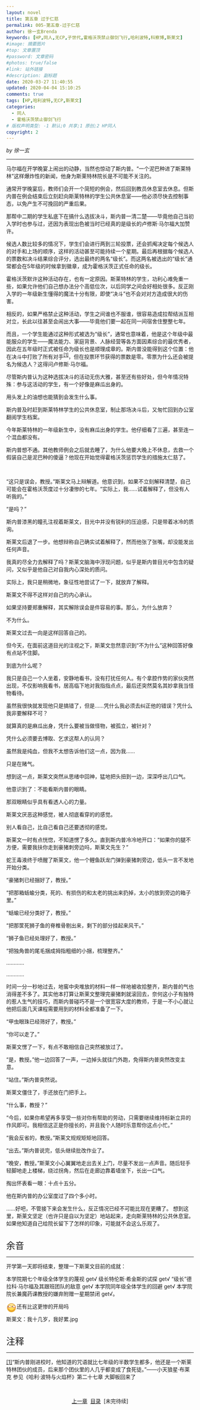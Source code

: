 ```yaml
---
layout: novel
title: 第五章 过于仁慈
permalink: 005-第五章-过于仁慈
author: 徐一玄Brenda
keywords: [HP,同人,无CP,子世代,霍格沃茨禁止御剑飞行,哈利波特,科察博,斯莱文]
#image: 摘要图片
#top: 文章置顶
#password: 文章密码
#photos: true/false
#link: 站外链接
#description: 副标题
date: 2020-03-27 11:40:55
updated: 2020-04-04 15:10:25
comments: true
tags: [HP,哈利波特,无CP,斯莱文]
categories:
  - 同人
  - 霍格沃茨禁止御剑飞行
# 版权声明类型: -1 默认;0 共享;1 原创;2 HP同人
copyright: 2
---
```


*by 徐一玄*

---
马尔福在开学晚宴上闹出的动静，当然也惊动了斯内普。“一个泥巴种进了斯莱特林”这样爆炸性的新闻，他身为斯莱特林院长是不可能不关注的。

通常开学晚宴后，教师们会开一个简短的例会，然后回到教员休息室去休息。但斯内普在例会结束后立刻赶向斯莱特林的学生公共休息室——他必须尽快去控制事态，以免产生不可挽回的严重后果。

那帮中二期的学生私底下在搞什么选拔决斗，斯内普一清二楚——毕竟他自己当初入学时也参与过，还因为表现出色被当时已经真的是级长的卢修斯·马尔福大加赞许。

候选人数比较多的情况下，学生们会进行两到三轮投票，还会抓阄决定每个候选人的对手和上场的顺序，这样的活动甚至可能持续一个星期。最后再根据每个候选人的票数和决斗结果综合评分，选出最终的两名“级长”。而这两名被选出的“级长”通常都会在5年级的时候拿到徽章，成为霍格沃茨正式任命的级长。

霍格沃茨默许这种活动存在，也有一定原因。斯莱特林的学生，功利心难免重一些，如果允许他们自己想办法分个高低位次，以后同学之间会好相处很多。反正刚入学的一年级新生懂得的魔法十分有限，即使“决斗”也不会对对方造成很大的伤害。

相反的，如果严格禁止这种活动，学生之间谁也不服谁，很容易造成拉帮结派互相对立，长此以往甚至会闹出大事——毕竟他们要一起在同一间宿舍住整整七年。

而且，一个学生能通过这种形式被选为“级长”，通常也意味着，他是这个年级中最能服众的学生——魔法能力、家庭背景、人脉经营等各方面因素综合的最优秀者，因此在五年级时正式被任命为级长也是顺理成章的。斯内普没能得到这个位置：他在决斗中打败了所有对手<span id="[1]原文"><sup>[[1]](#[1])</sup>，但在投票环节获得的票数是零。零票为什么还会被提名为候选人？这得问卢修斯·马尔福。

尽管斯内普认为这种选拔决斗的活动无伤大雅，甚至还有些好处，但今年情况特殊：参与这活动的学生，有一个好像是麻瓜出身的。

用头发上的油想也能猜到会发生什么事。

斯内普及时赶到斯莱特林学生的公共休息室，制止那场决斗后，又匆忙回到办公室翻阅学生档案。

今年斯莱特林的一年级新生中，没有麻瓜出身的学生。他仔细看了三遍，甚至连一个混血都没有。

斯内普想不通。其他教师例会之后就去睡了，为什么他要大晚上不休息，去救一个假装自己是泥巴种的傻逼？他现在开始觉得霍格沃茨惩罚学生的措施太仁慈了。

<br>

“这只是误会，教授。”斯莱文马上辩解道。他意识到，如果不立刻解释清楚，自己可能会在霍格沃茨度过十分凄惨的七年。“实际上，我……试着解释了，但没有人听我的。”

“是吗？”

斯内普漆黑的瞳孔注视着斯莱文，目光中并没有锐利的压迫感，只是带着冰冷的质询。

斯莱文后退了一步。他想辩称自己确实试着解释了，然而他张了张嘴，却没能发出任何声音。

我真的尽全力去解释了吗？斯莱文脑海中浮现问题，似乎是斯内普目光中包含的疑问，又似乎是他自己对自我内心深处的质问。

实际上，我只是稍微地，象征性地尝试了一下，就放弃了解释。

斯莱文不得不这样对自己的内心承认。

如果坚持要郑重解释，其实解除误会是件容易的事。那么，为什么放弃？

不为什么。

斯莱文过去一向是这样回答自己的。

但今天，在面前这道目光的注视之下，斯莱文忽然意识到“不为什么”这种回答好像有点站不住脚。

到底为什么呢？

我只是自己一个人坐着，安静地看书，没有打扰任何人。有个拿腔作势的家伙突然出现，不仅影响我看书，居高临下地对我指指点点，最后还突然莫名其妙拿我当怪物看待。

虽然我很快就发现他只是搞错了，但是……凭什么我必须去纠正他的错误？凭什么我非要解释不可？

就算真的是麻瓜出身，凭什么要被当做怪物，被孤立，被针对？

凭什么必须要去博取、乞求这帮人的认同？

虽然我是纯血，但我不太想告诉他们这一点，因为我……

只是在赌气。

想到这一点，斯莱文突然从思绪中回神，猛地把头扭到一边，深深呼出几口气。

他意识到了：不能看斯内普的眼睛。

那双眼睛似乎具有看透人心的力量。

斯莱文厌恶这种感觉，被人彻底看穿的的感觉。

别人看自己，比自己看自己还要透彻的感觉。

斯莱文一时有点恍惚，不知道愣了多久。直到斯内普冷冷地开口：“如果你的腿不方便，需要我扶你走到豪猪刺旁边吗，斯莱文先生？”

蛇王毒液终于喷醒了斯莱文，他一个鲤鱼跃龙门弹到豪猪刺旁边，低头一言不发地开始分类。

“豪猪刺已经捆好了，教授。”

“把那箱蛞蝓分类，死的、有损伤的和太老的挑出来扔掉，太小的放到旁边的箱子里。”

“蛞蝓已经分类好了，教授。”

“把那筐死狮子鱼的脊椎骨剔出来，剩下的部分挂起来风干。”

“狮子鱼已经处理好了，教授。”

“把独角兽的尾毛捆成拇指粗细的小捆，梳理整齐。”

…………

…………

时间一分一秒地过去，地窖中央堆放的材料一样一样地被收拾整齐，斯内普的气也消得差不多了。其实他本打算让斯莱文整理完豪猪刺就滚回去，奈何这小子有独特的惹人生气的技巧，而斯内普碰巧不是一个很宽容大度的教师，于是一不小心就让他把后面几天课程需要用到的材料全都准备了一下。

“甲虫眼珠已经筛好了，教授。”

“你可以走了。”

斯莱文愣了一下，有点不敢相信自己突然被放过了。

“是，教授。”他一边回答了一声，一边掉头就往门外跑，免得斯内普突然改变主意。

“站住。”斯内普突然说。

斯莱文僵住了，手还放在门把手上。

“什么事，教授？”

“今后，如果你希望再多享受一些对你有帮助的劳动，只需要继续维持标新立异的作风即可。我相信这正是你擅长的，并且我个人随时乐意帮你这点小忙。”

“我会反省的，教授。”斯莱文规规矩矩地回答。

“出去。”斯内普说完，低头继续批改作业了。

“晚安，教授。”斯莱文小心翼翼地走出去关上门，尽量不发出一点声音。随后轻手轻脚地走上楼梯，绕过拐角，然后在走廊边靠着墙坐下，长出一口气。

掏出怀表看一眼：十点十五分。

他在斯内普的办公室度过了四个多小时。

……好吧，不管接下来会发生什么，反正情况已经不可能比现在更糟了。
想到这里，斯莱文坚定（也许只是自以为坚定）地站起来，走向斯莱特林的公共休息室。
如果他知道自己给院长留下了怎样的印象，可能就不会这么乐观了。

<br>

<div class="footnote">
<font size=5>余音</font>

---
开学第一天即将结束，整理一下斯莱文目前的成就：

本学院期七个年级全体学生的蔑视 get√
级长特伦斯·希金斯的试探 get√
“级长”德拉科·马尔福及其跟班团队的敌意 get√
本学院同年级全体学生的回避 get√
本学院院长兼魔药课教授的嫌弃附赠一星期禁闭 get√。

还有比这更惨的开局吗<img style="float:left;" src="/uploads/comical.png" />

斯莱文：我十几岁，我好累.jpg

</div>

<br>

<div class="footnote">
<font size=5>注释</font>

---
<span id="[1]">[[1]](#[1]原文)“斯内普刚进校时，他知道的咒语就比七年级的半数学生都多，他还是一个斯莱特林团伙的成员，后来那个团伙里的人几乎都变成了食死徒。”——小天狼星·布莱克
参见《哈利·波特与火焰杯》第二十七章 大脚板回来了

</div>

<br>

<center>

[上一章](../004-第四章-厚颜无耻)&nbsp;&nbsp;[目录](../000-目录)&nbsp;&nbsp;[未完待续]
</center>
